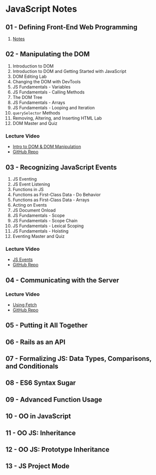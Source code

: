# JavaScript Notes

## 01 - Defining Front-End Web Programming

1. [Notes]()

## 02 - Manipulating the DOM

1. Introduction to DOM
2. Introduction to DOM and Getting Started with JavaScript
3. DOM Editing Lab
4. Changing the DOM with DevTools
5. JS Fundamentals - Variables
6. JS Fundamentals - Calling Methods
7. The DOM Tree
8. JS Fundamentals - Arrays
9. JS Fundamentals - Looping and Iteration
10. `querySelector` Methods
11. Removing, Altering, and Inserting HTML Lab
12. DOM Master and Quiz

### Lecture Video

- [Intro to DOM & DOM Manipulation](https://youtu.be/DP0oRgPCrE4)
- [GitHub Repo](https://github.com/learn-co-students/online-web-pt-081219/tree/master/20-intro-to-dom-and-dom-manipulation)

## 03 - Recognizing JavaScript Events

1. JS Eventing
2. JS Event Listening
3. Functions in JS
4. Functions as First-Class Data - Do Behavior
5. Functions as First-Class Data - Arrays
6. Acting on Events
7. JS Document Onload
8. JS Fundamentals - Scope
9. JS Fundamentals - Scope Chain
10. JS Fundamentals - Lexical Scoping
11. JS Fundamentals - Hoisting
12. Eventing Master and Quiz

### Lecture Video

- [JS Events](https://youtu.be/obrjb6T8ChQ)
- [GitHub Repo](https://github.com/learn-co-students/online-web-pt-081219/tree/master/21-js-events)

## 04 - Communicating with the Server

### Lecture Video

- [Using Fetch](https://youtu.be/1oKC_3HrgWQ)
- [GitHub Repo](https://github.com/learn-co-students/online-web-pt-081219/tree/master/22-using-fetch)

## 05 - Putting it All Together

## 06 - Rails as an API

## 07 - Formalizing JS: Data Types, Comparisons, and Conditionals

## 08 - ES6 Syntax Sugar

## 09 - Advanced Function Usage

## 10 - OO in JavaScript

## 11 - OO JS: Inheritance

## 12 - OO JS: Prototype Inheritance

## 13 - JS Project Mode